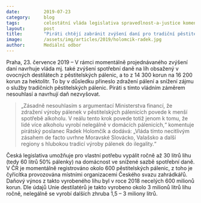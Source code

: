 ```yaml
---
date:         2019-07-23
category:     blog
tags:         celostátní vláda legislativa spravedlnost-a-justice komentář
layout:       post
title:        "Piráti chtějí zabránit zvýšení daní pro tradiční pěstitelské pálenice"
image:        /assets/img/articles/2019/holomcik-radek.jpg
author:       Mediální odbor
---
```

 

Praha, 23. července 2019 – V rámci momentálně projednávaného zvýšení daní navrhuje vláda mj. také zvýšení spotřební daně na líh obsažený v ovocných destilátech z pěstitelských pálenic, a to z 14 300 korun na 16 200 korun za hektolitr. To by v důsledku přineslo zdražení pálení a snížení zájmu o služby tradičních pěstitelských pálenic. Piráti s tímto vládním záměrem nesouhlasí a navrhují daň nezvyšovat.

> „Zásadně nesouhlasím s argumentací Ministerstva financí, že zdražení výroby pálenek v pěstitelských pálenicích povede k menší spotřebě alkoholu. V reálu tento krok povede totiž jenom k tomu, že lidé více alkoholu vyrobí nelegálně v domácích pálenicích,“ komentuje pirátský poslanec Radek Holomčík a dodává: „Vláda tímto necitlivým zásahem de facto uvrhne Moravské Slovácko, Valašsko a další regiony s hlubokou tradicí výroby pálenek do ilegality.“

Česká legislativa umožňuje pro vlastní potřebu vypálit ročně až 30 litrů lihu (tedy 60 litrů 50% pálenky) na domácnost ve snížené sazbě spotřební daně. V ČR je momentálně registrováno okolo 600 pěstitelských pálenic, z toho je čyřicítka provozována místními organizacemi Českého svazu zahrádkářů. Daňový výnos z takto vyrobeného lihu byl v roce 2018 necelých 600 milionů korun. Dle údajů Unie destilatérů je takto vyrobeno okolo 3 milionů litrů lihu ročně, nelegálně se vyrobí dalších zhruba 1,5 – 3 miliony litrů.
